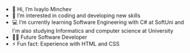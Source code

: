 - 👋 Hi, I’m Ivaylo Minchev
- 👀 I’m interested in coding and developing new skills
- 💻 I’m currently learning Software Engineering with C# at SoftUni and I'm also studying Informatics and computer science at University
- 👨‍💻 Future Software Developer
- ⚡ Fun fact: Experience with HTML and CSS
